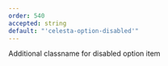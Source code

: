 ```yaml
---
order: 540
accepted: string
default: "'celesta-option-disabled'"
---
```

Additional classname for disabled option item
